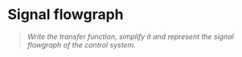 # Signal flowgraph

>_Write the transfer function, simplify it and represent the signal flowgraph of the control system._
